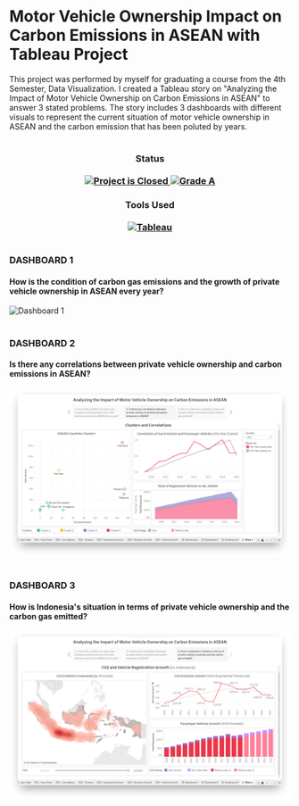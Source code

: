 # Motor Vehicle Ownership Impact on Carbon Emissions in ASEAN with Tableau Project
This project was performed by myself for graduating a course from the 4th Semester, Data Visualization. I created a Tableau story on "Analyzing the Impact of Motor Vehicle Ownership on Carbon Emissions in ASEAN" to answer 3 stated problems. The story includes 3 dashboards with different visuals to represent the current situation of motor vehicle ownership in ASEAN and the carbon emission that has been poluted by years.
#

<H3 align="center">
  Status<br><br>
  <a href=#>
    <img src="https://img.shields.io/badge/Project_Status-Closed-red.svg" alt="Project is Closed">
  </a>
  <a href=#>
    <img src="https://img.shields.io/badge/Final_Grade-A-green.svg" alt="Grade A">
  </a>
</H3>

<H3 align="center">
  Tools Used<br><br>
  <a href=#>
    <img src="https://img.shields.io/badge/Made%20with-Tableau-e97627?style=for-the-badge&logo=tableau" alt="Tableau">
  </a>
</H3>

#
### DASHBOARD 1
#### How is the condition of carbon gas emissions and the growth of private vehicle ownership in ASEAN every year?
![Dashboard 1](https://github.com/Adhelio/Motor-Vehicle-Ownership-Impact-on-Carbon-Emissions-in-ASEAN-with-Tableau/blob/main/Screenshots/Dashboard%201.png)
#
### DASHBOARD 2
#### Is there any correlations between private vehicle ownership and carbon emissions in ASEAN?
![Dashboard 2](https://github.com/Adhelio/Motor-Vehicle-Ownership-Impact-on-Carbon-Emissions-in-ASEAN-with-Tableau/blob/main/Screenshots/Dashboard%202.png)
#
### DASHBOARD 3
#### How is Indonesia's situation in terms of private vehicle ownership and the carbon gas emitted?
![Dashboard 3](https://github.com/Adhelio/Motor-Vehicle-Ownership-Impact-on-Carbon-Emissions-in-ASEAN-with-Tableau/blob/main/Screenshots/Dashboard%203.png)
#
